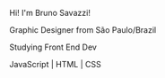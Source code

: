 <p>Hi! I'm Bruno Savazzi!</p>
<p></p>Graphic Designer from São Paulo/Brazil</p>
<p></p>Studying Front End Dev</p>
<p></p>JavaScript | HTML | CSS</p>

<!---
Savazzi86/Savazzi86 is a ✨ special ✨ repository because its `README.md` (this file) appears on your GitHub profile.
You can click the Preview link to take a look at your changes.
--->
